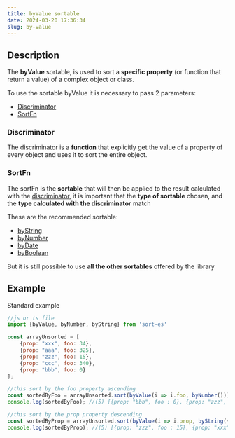 ```yaml
---
title: byValue sortable 
date: 2024-03-20 17:36:34 
slug: by-value
---
```


## Description

The **byValue** sortable, is used to sort a **specific property** (or function that return a value)
of a complex object or class.

To use the sortable byValue it is necessary to pass 2 parameters:

- [Discriminator](#discriminator)
- [SortFn](#sortFn)

### Discriminator

The discriminator is a **function** that explicitly get the value of a property of every object and uses it to sort the
entire object.

### SortFn

The sortFn is the **sortable** that will then be applied to the result calculated with the
[discriminator](#discriminator), it is important that the **type of sortable** chosen, and the
**type calculated with the discriminator** match

These are the recommended sortable:

* [byString](/by-string)
* [byNumber](/by-number)
* [byDate](/by-date)
* [byBoolean](/by-boolean)

But it is still possible to use **all the other sortables** offered by the library

## Example

Standard example

```javascript
//js or ts file
import {byValue, byNumber, byString} from 'sort-es'

const arrayUnsorted = [
    {prop: "xxx", foo: 34},
    {prop: "aaa", foo: 325},
    {prop: "zzz", foo: 15},
    {prop: "ccc", foo: 340},
    {prop: "bbb", foo: 0}
];

//this sort by the foo property ascending
const sortedByFoo = arrayUnsorted.sort(byValue(i => i.foo, byNumber()));
console.log(sortedByFoo); //(5) [{prop: "bbb", foo : 0}, {prop: "zzz", foo: 15}, .....];

//this sort by the prop property descending
const sortedByProp = arrayUnsorted.sort(byValue(i => i.prop, byString({desc: true})));
console.log(sortedByProp); //(5) [{prop: "zzz", foo : 15}, {prop: "xxx", foo: 34}, .....];
``` 

